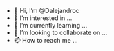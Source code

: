 - 👋 Hi, I’m @Dalejandroc
- 👀 I’m interested in ...
- 🌱 I’m currently learning ...
- 💞️ I’m looking to collaborate on ...
- 📫 How to reach me ...

<!---
Dalejandroc/Dalejandroc is a ✨ special ✨ repository because its `README.md` (this file) appears on your GitHub profile.
You can click the Preview link to take a look at your changes.
--->
